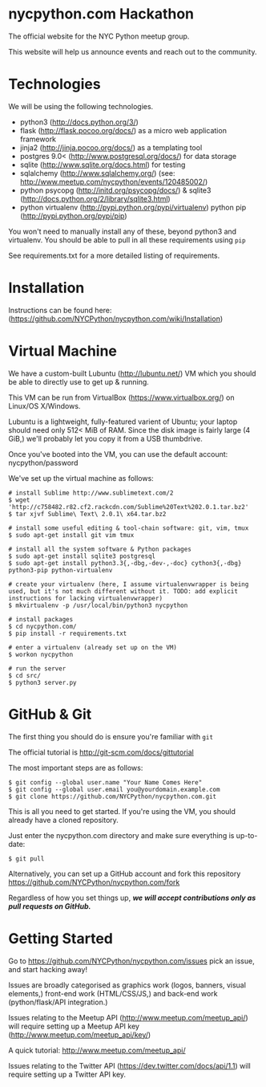 nycpython.com Hackathon
=======================

The official website for the NYC Python meetup group.

This website will help us announce events and reach out to the community.

Technologies
============

We will be using the following technologies.

- python3 (http://docs.python.org/3/)  
- flask (http://flask.pocoo.org/docs/) as a micro web application framework
- jinja2 (http://jinja.pocoo.org/docs/) as a templating tool
- postgres 9.0< (http://www.postgresql.org/docs/) for data storage
- sqlite (http://www.sqlite.org/docs.html) for testing
- sqlalchemy (http://www.sqlalchemy.org/) (see: http://www.meetup.com/nycpython/events/120485002/)
- python psycopg (http://initd.org/psycopg/docs/) & sqlite3 (http://docs.python.org/2/library/sqlite3.html)
- python virtualenv (http://pypi.python.org/pypi/virtualenv) python pip (http://pypi.python.org/pypi/pip)

You won't need to manually install any of these, beyond python3 and virtualenv. You should be able to pull in all these requirements using `pip`

See requirements.txt for a more detailed listing of requirements.

Installation
============

Instructions can be found here: (https://github.com/NYCPython/nycpython.com/wiki/Installation)

Virtual Machine
===============

We have a custom-built Lubuntu (http://lubuntu.net/) VM which you should be able to directly use to get up & running.

This VM can be run from VirtualBox (https://www.virtualbox.org/) on Linux/OS X/Windows.

Lubuntu is a lightweight, fully-featured varient of Ubuntu; your laptop should need only 512< MiB of RAM. Since the disk image is fairly large (4 GiB,) we'll probably let you copy it from a USB thumbdrive.

Once you've booted into the VM, you can use the default account: nycpython/password

We've set up the virtual machine as follows:

    # install Sublime http://www.sublimetext.com/2
    $ wget 'http://c758482.r82.cf2.rackcdn.com/Sublime%20Text%202.0.1.tar.bz2'
    $ tar xjvf Sublime\ Text\ 2.0.1\ x64.tar.bz2 

    # install some useful editing & tool-chain software: git, vim, tmux
    $ sudo apt-get install git vim tmux

    # install all the system software & Python packages
    $ sudo apt-get install sqlite3 postgresql
    $ sudo apt-get install python3.3{,-dbg,-dev-,-doc} cython3{,-dbg} python3-pip python-virtualenv

    # create your virtualenv (here, I assume virtualenvwrapper is being used, but it's not much different without it. TODO: add explicit instructions for lacking virtualenvwrapper)
    $ mkvirtualenv -p /usr/local/bin/python3 nycpython

    # install packages
    $ cd nycpython.com/
    $ pip install -r requirements.txt

    # enter a virtualenv (already set up on the VM)
    $ workon nycpython
    
    # run the server
    $ cd src/
    $ python3 server.py

GitHub & Git
============

The first thing you should do is ensure you're familiar with `git`

The official tutorial is http://git-scm.com/docs/gittutorial

The most important steps are as follows:

    $ git config --global user.name "Your Name Comes Here"
    $ git config --global user.email you@yourdomain.example.com
    $ git clone https://github.com/NYCPython/nycpython.com.git

This is all you need to get started. If you're using the VM, you should already have a cloned repository.

Just enter the nycpython.com directory and make sure everything is up-to-date:

    $ git pull

Alternatively, you can set up a GitHub account and fork this repository https://github.com/NYCPython/nycpython.com/fork

Regardless of how you set things up, ***we will accept contributions only as pull requests on GitHub.***

Getting Started
===============

Go to https://github.com/NYCPython/nycpython.com/issues pick an issue, and start hacking away!

Issues are broadly categorised as graphics work (logos, banners, visual elements,) front-end work (HTML/CSS/JS,) and back-end work (python/flask/API integration.) 

Issues relating to the Meetup API (http://www.meetup.com/meetup_api/) will require setting up a Meetup API key (http://www.meetup.com/meetup_api/key/)

A quick tutorial: http://www.meetup.com/meetup_api/

Issues relating to the Twitter API (https://dev.twitter.com/docs/api/1.1) will require setting up a Twitter API key.
